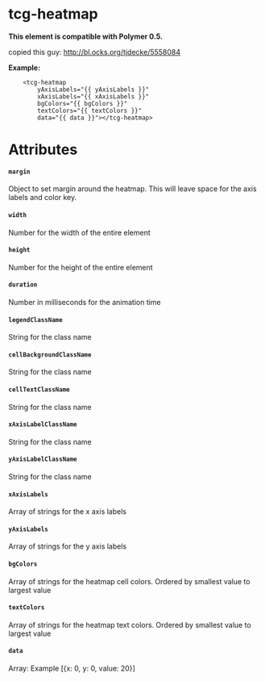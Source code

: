 # tcg-heatmap

**This element is compatible with Polymer 0.5.**

copied this guy: http://bl.ocks.org/tjdecke/5558084

__Example:__

```
	<tcg-heatmap
		yAxisLabels="{{ yAxisLabels }}"
		xAxisLabels="{{ xAxisLabels }}"
		bgColors="{{ bgColors }}"
		textColors="{{ textColors }}"
		data="{{ data }}"></tcg-heatmap>
```
# Attributes

#### `margin`

Object to set margin around the heatmap. This will leave space for the axis labels and color key.

#### `width`

Number for the width of the entire element

#### `height`

Number for the height of the entire element

#### `duration`

Number in milliseconds for the animation time

#### `legendClassName`

String for the class name

#### `cellBackgroundClassName`

String for the class name

#### `cellTextClassName`

String for the class name

#### `xAxisLabelClassName`

String for the class name

#### `yAxisLabelClassName`

String for the class name

#### `xAxisLabels`

Array of strings for the x axis labels

#### `yAxisLabels`

Array of strings for the y axis labels

#### `bgColors`

Array of strings for the heatmap cell colors. Ordered by smallest value to largest value

#### `textColors`

Array of strings for the heatmap text colors. Ordered by smallest value to largest value

#### `data`

Array: Example [{x: 0, y: 0, value: 20}]